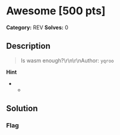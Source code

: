 # Awesome [500 pts]

**Category:** REV
**Solves:** 0

## Description
>Is wasm enough?\r\n\r\nAuthor: `yqroo`

**Hint**
* -

## Solution

### Flag

